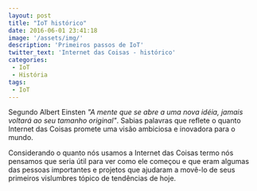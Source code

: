 ```yaml
---
layout: post
title: "IoT histórico"
date: 2016-06-01 23:41:18
image: '/assets/img/'
description: 'Primeiros passos de IoT'
twitter_text: 'Internet das Coisas - histórico'
categories:
 - IoT
 - História
tags:
 - IoT
---
```


Segundo Albert Einsten _"A mente que se abre a uma nova idéia, jamais voltará ao seu tamanho original"_.  Sabias palavras que reflete o quanto Internet das Coisas promete uma visão ambiciosa e inovadora para o mundo.

Considerando o quanto nós usamos a Internet das Coisas termo nós pensamos que seria útil para ver como ele começou e que eram algumas das pessoas importantes e projetos que ajudaram a movê-lo de seus primeiros vislumbres tópico de tendências de hoje.
 